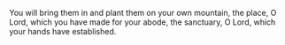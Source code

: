 You will bring them in and plant them on your own mountain, the place, O Lord, which you have made for your abode, the sanctuary, O Lord, which your hands have established.
